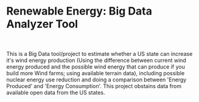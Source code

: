 # Renewable Energy: Big Data Analyzer Tool
<br><br>
This is a Big Data tool/project to estimate whether a US state can increase it's wind energy production (Using the difference between current wind energy produced and the possible wind energy that can produce if you build more Wind farms; using available terrain data), including possible nuclear energy use reduction and doing a comparison between 'Energy Produced' and 'Energy Consumption'. This project obstains data from available open data from the US states.
